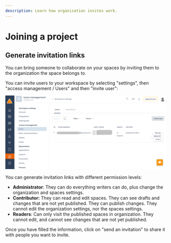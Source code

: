 ```yaml
---
description: Learn how organization invites work.
---
```


# Joining a project

## Generate invitation links

You can bring someone to collaborate on your spaces by inviting them to the organization the space belongs to.

You can invite users to your workspace by selecting "settings", then "access management / Users" and then "invite user":

![](<../.gitbook/assets/image (5) (1).png>)

You can generate invitation links with different permission levels:

* **Administrator**: They can do everything writers can do, plus change the organization and spaces settings.
* **Contributor:** They can read and edit spaces. They can see drafts and changes that are not yet published. They can publish changes. They cannot edit the organization settings, nor the spaces settings.
* **Readers**: Can only visit the published spaces in organization. They cannot edit, and cannot see changes that are not yet published.

Once you have filled the information, click on "send an invitation" to share it with people you want to invite.

